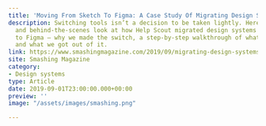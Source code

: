 ```yaml
---
title: 'Moving From Sketch To Figma: A Case Study Of Migrating Design Systems'
description: Switching tools isn’t a decision to be taken lightly. Here’s a nuts-and-bolts
  and behind-the-scenes look at how Help Scout migrated design systems from Sketch
  to Figma — why we made the switch, a step-by-step walkthrough of what it entailed,
  and what we got out of it.
link: https://www.smashingmagazine.com/2019/09/migrating-design-systems-sketch-figma/
site: Smashing Magazine
category:
- Design systems
type: Article
date: 2019-09-01T23:00:00.000+00:00
preview: ''
image: "/assets/images/smashing.png"

---
```

